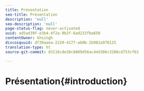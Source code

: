 ```yaml
---
title: Présentation
seo-title: Présentation
description: 'null'
seo-description: 'null'
page-status-flag: never-activated
uuid: ad5ad39f-e3b4-4f2a-9b2f-6ad233fba650
contentOwner: khsingh
discoiquuid: df39aaea-2229-4177-ab0b-2b982a976125
translation-type: ht
source-git-commit: d3116cde30c8809d56ac44d306c3208cd753cf62

---
```



# Présentation{#introduction}

